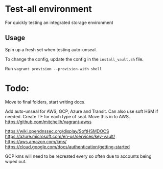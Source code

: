 # Test-all environment

For quickly testing an integrated storage environment

## Usage

Spin up a fresh set when testing auto-unseal.

To change the config, update the config in the `install_vault.sh` file.

Run `vagrant provision --provision-with shell`

# Todo:
Move to final folders, start writing docs.


Add auto-unseal for AWS, GCP, Azure and Transit. Can also use soft HSM if needed.
Create TF for each type of seal.
Move this in to AWS. https://github.com/mitchellh/vagrant-awss

https://wiki.opendnssec.org/display/SoftHSMDOCS
https://azure.microsoft.com/en-us/services/key-vault/
https://aws.amazon.com/kms/
https://cloud.google.com/docs/authentication/getting-started

GCP kms will need to be recreated every so often due to accounts being wiped out.
